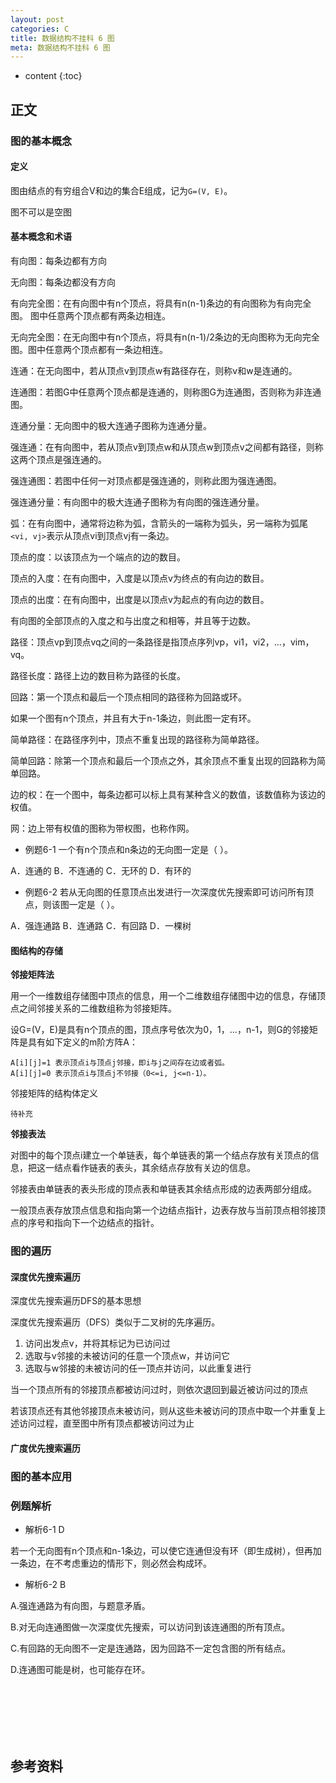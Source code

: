 ```yaml
---
layout: post
categories: C
title: 数据结构不挂科 6 图
meta: 数据结构不挂科 6 图
---
```

* content
{:toc}

## 正文

### 图的基本概念

#### 定义

图由结点的有穷组合V和边的集合E组成，记为`G=(V, E)`。

图不可以是空图

#### 基本概念和术语

有向图：每条边都有⽅向

⽆向图：每条边都没有⽅向

有向完全图：在有向图中有n个顶点，将具有n(n-1)条边的有向图称为有向完全图。 图中任意两个顶点都有两条边相连。

⽆向完全图：在⽆向图中有n个顶点，将具有n(n-1)/2条边的⽆向图称为⽆向完全图。图中任意两个顶点都有⼀条边相连。

连通：在⽆向图中，若从顶点v到顶点w有路径存在，则称v和w是连通的。

连通图：若图G中任意两个顶点都是连通的，则称图G为连通图，否则称为⾮连通图。

连通分量：⽆向图中的极⼤连通⼦图称为连通分量。

强连通：在有向图中，若从顶点v到顶点w和从顶点w到顶点v之间都有路径，则称这两个顶点是强连通的。

强连通图：若图中任何⼀对顶点都是强连通的，则称此图为强连通图。

强连通分量：有向图中的极⼤连通⼦图称为有向图的强连通分量。

弧：在有向图中，通常将边称为弧，含箭头的⼀端称为弧头，另⼀端称为弧尾`<vi, vj>`表示从顶点vi到顶点vj有⼀条边。

顶点的度：以该顶点为⼀个端点的边的数⽬。

顶点的⼊度：在有向图中，⼊度是以顶点v为终点的有向边的数⽬。

顶点的出度：在有向图中，出度是以顶点v为起点的有向边的数⽬。

有向图的全部顶点的⼊度之和与出度之和相等，并且等于边数。

路径：顶点vp到顶点vq之间的⼀条路径是指顶点序列vp，vi1，vi2，...，vim，vq。

路径⻓度：路径上边的数⽬称为路径的⻓度。

回路：第⼀个顶点和最后⼀个顶点相同的路径称为回路或环。

如果⼀个图有n个顶点，并且有⼤于n-1条边，则此图⼀定有环。

简单路径：在路径序列中，顶点不重复出现的路径称为简单路径。

简单回路：除第⼀个顶点和最后⼀个顶点之外，其余顶点不重复出现的回路称为简单回路。

边的权：在⼀个图中，每条边都可以标上具有某种含义的数值，该数值称为该边的权值。

⽹：边上带有权值的图称为带权图，也称作⽹。

* 例题6-1  ⼀个有n个顶点和n条边的⽆向图⼀定是（ ）。

A．连通的   B．不连通的   C．⽆环的   D．有环的

* 例题6-2  若从⽆向图的任意顶点出发进⾏⼀次深度优先搜索即可访问所有顶点，则该图⼀定是（ ）。

A．强连通路   B．连通路   C．有回路   D．⼀棵树

#### 图结构的存储

**邻接矩阵法**

⽤⼀个⼀维数组存储图中顶点的信息，⽤⼀个⼆维数组存储图中边的信息，存储顶点之间邻接关系的⼆维数组称为邻接矩阵。

设G=(V，E)是具有n个顶点的图，顶点序号依次为0，1，...，n-1，则G的邻接矩阵是具有如下定义的m阶⽅阵A：

    A[i][j]=1 表示顶点i与顶点j邻接，即i与j之间存在边或者弧。
    A[i][j]=0 表示顶点i与顶点j不邻接（0<=i, j<=n-1）。

邻接矩阵的结构体定义

```
待补充
```

**邻接表法**

对图中的每个顶点i建⽴⼀个单链表，每个单链表的第⼀个结点存放有关顶点的信息，把这⼀结点看作链表的表头，其余结点存放有关边的信息。

邻接表由单链表的表头形成的顶点表和单链表其余结点形成的边表两部分组成。

⼀般顶点表存放顶点信息和指向第⼀个边结点指针，边表存放与当前顶点相邻接顶点的序号和指向下⼀个边结点的指针。

### 图的遍历

#### 深度优先搜索遍历

深度优先搜索遍历DFS的基本思想

深度优先搜索遍历（DFS）类似于⼆叉树的先序遍历。

1. 访问出发点v，并将其标记为已访问过
2. 选取与v邻接的未被访问的任意⼀个顶点w，并访问它
3. 选取与w邻接的未被访问的任⼀顶点并访问，以此重复进⾏

当⼀个顶点所有的邻接顶点都被访问过时，则依次退回到最近被访问过的顶点

若该顶点还有其他邻接顶点未被访问，则从这些未被访问的顶点中取⼀个并重复上述访问过程，直⾄图中所有顶点都被访问过为⽌



#### ⼴度优先搜索遍历


### 图的基本应⽤



### 例题解析

* 解析6-1 D

若⼀个⽆向图有n个顶点和n-1条边，可以使它连通但没有环（即⽣成树），但再加⼀条边，在不考虑重边的情形下，则必然会构成环。

* 解析6-2 B

A.强连通路为有向图，与题意⽭盾。

B.对⽆向连通图做⼀次深度优先搜索，可以访问到该连通图的所有顶点。

C.有回路的⽆向图不⼀定是连通路，因为回路不⼀定包含图的所有结点。

D.连通图可能是树，也可能存在环。





<br/><br/><br/><br/><br/>
## 参考资料


